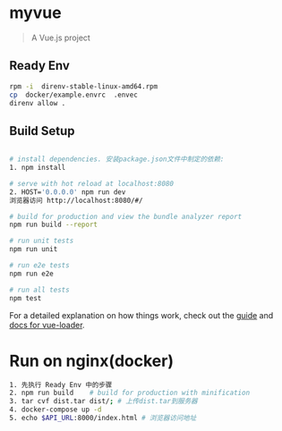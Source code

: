 # myvue
> A Vue.js project

## Ready Env
``` bash
rpm -i  direnv-stable-linux-amd64.rpm
cp  docker/example.envrc  .envec
direnv allow .
```

## Build Setup
``` bash

# install dependencies. 安装package.json文件中制定的依赖:
1. npm install

# serve with hot reload at localhost:8080
2. HOST='0.0.0.0' npm run dev
浏览器访问 http://localhost:8080/#/

# build for production and view the bundle analyzer report
npm run build --report

# run unit tests
npm run unit

# run e2e tests
npm run e2e

# run all tests
npm test
```

For a detailed explanation on how things work, check out the [guide](http://vuejs-templates.github.io/webpack/) and [docs for vue-loader](http://vuejs.github.io/vue-loader).

# Run on nginx(docker)
``` bash
1. 先执行 Ready Env 中的步骤
2. npm run build    # build for production with minification
3. tar cvf dist.tar dist/; # 上传dist.tar到服务器
4. docker-compose up -d
5. echo $API_URL:8000/index.html # 浏览器访问地址
```
